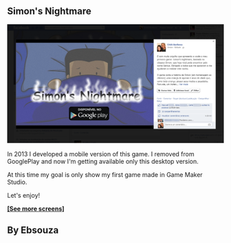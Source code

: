 ## Simon's Nightmare

![alt text](assets/FacebookPOST.png)

In 2013 I developed a mobile version of this game. I removed from GooglePlay and now I'm getting available only this desktop version.

At this time my goal is only show my first game made in Game Maker Studio.

Let's enjoy! 

[**[See more screens]**](https://url.com)

## By Ebsouza
